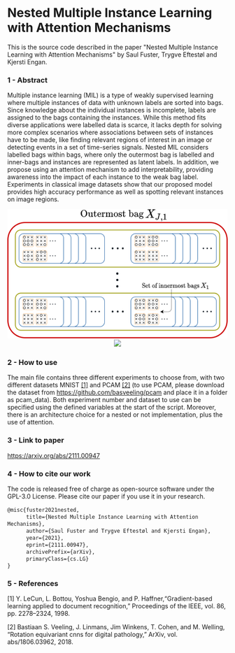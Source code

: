 # Nested Multiple Instance Learning with Attention Mechanisms

This is the source code described in the paper "Nested Multiple Instance Learning with Attention Mechanisms" by Saul Fuster, Trygve Eftestøl and Kjersti Engan.

### 1 - Abstract
Multiple instance learning (MIL) is a type of weakly supervised learning where multiple instances of data with unknown labels are sorted into bags. Since knowledge about the individual instances is incomplete, labels are assigned to the bags containing the instances. While this method fits diverse applications were labelled data is scarce, it lacks depth for solving more complex scenarios where associations between sets of instances have to be made, like finding relevant regions of interest in an image or detecting events in a set of time-series signals. Nested MIL considers labelled bags within bags, where only the outermost bag is labelled and inner-bags and instances are represented as latent labels. In addition, we propose using an attention mechanism to add interpretability, providing awareness into the impact of each instance to the weak bag label. Experiments in classical image datasets show that our proposed model provides high accuracy performance as well as spotting relevant instances on image regions.

<div style="text-align:center"><img src="images/nested_concept.png" /></div>

<div style="text-align:center"><img src="vertical_model.png" /></div>

### 2 - How to use

The main file contains three different experiments to choose from, with two different datasets MNIST [[1]](#1) and PCAM [[2]](#2) (to use PCAM, please download the dataset from https://github.com/basveeling/pcam and place it in a folder as pcam_data). Both experiment number and dataset to use can be specified using the defined variables at the start of the script. Moreover, there is an architecture choice for a nested or not implementation, plus the use of attention.

### 3 - Link to paper
https://arxiv.org/abs/2111.00947

### 4 - How to cite our work
The code is released free of charge as open-source software under the GPL-3.0 License. Please cite our paper if you use it in your research.
```
@misc{fuster2021nested,
      title={Nested Multiple Instance Learning with Attention Mechanisms}, 
      author={Saul Fuster and Trygve Eftestøl and Kjersti Engan},
      year={2021},
      eprint={2111.00947},
      archivePrefix={arXiv},
      primaryClass={cs.LG}
}
```

### 5 - References
<a id="1">[1]</a> 
Y. LeCun, L. Bottou, Yoshua Bengio, and P. Haffner,“Gradient-based learning applied to document recognition,” Proceedings of the IEEE, vol. 86, pp. 2278–2324, 1998.

<a id="2">[2]</a>
Bastiaan S. Veeling, J. Linmans, Jim Winkens, T. Cohen, and M. Welling, “Rotation equivariant cnns for digital pathology,” ArXiv, vol. abs/1806.03962, 2018.